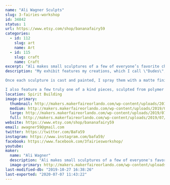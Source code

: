 ```yaml
---
name: "Ali Wagner Sculpts"
slug: 3-fairies-workshop
id: 34842
status: 1
url: https://www.etsy.com/shop/bananafairy59
categories:
  - id: 112
    slug: art
    name: Art
  - id: 115
    slug: craft
    name: Craft
excerpt: "Ali makes small sculptures of a few of everyone’s favorite characters from pop culture, each hand made and perfect to hang on your wall and brighten up any room. She’s been sculpting since she was a child, and now her favorite thing is sending her sculptures off to new homes where they’ll make no just her happy, but anyone who comes across them."
description: "My exhibit features my creations, which I call \"Dudes\", which are all small sculptures of various characters, from cartoons to comics to horror movies, and beyond. All of my pieces are hand sculpted, by myself, on a base of my own creation. I then make a silicone mold of each sculpture. These are then cast in a plastic resin (Smooth-Cast 320) which, once set, I then paint by hand in acrylics. 

Once each sculpture is cast and painted, I spray them with a matte finish and attach them each to their own personalized backgrounds, which are small canvases that I have also painted by hand. While the molding process does make it easier to duplicate these \"Dudes,\" no two pieces are ever exactly alike, and a lot of hard work and love goes into each piece. 

I also feature a few truly one of a kind pieces, sculpted from polymer clay and then hand painted in acrylic paint. These are also of a few fan favorite characters."
location: Spirit Building
image-primary:
  thumbnail: http://makers.makerfaireorlando.com/wp-content/uploads/2019/07/IMG_4199-150x150.jpg
  medium: http://makers.makerfaireorlando.com/wp-content/uploads/2019/07/IMG_4199-225x300.jpg
  large: http://makers.makerfaireorlando.com/wp-content/uploads/2019/07/IMG_4199-768x1024.jpg
  full: http://makers.makerfaireorlando.com/wp-content/uploads/2019/07/IMG_4199.jpg
website: https://www.etsy.com/shop/bananafairy59
email: awagner59@gmail.com
twitter: https://twitter.com/BaFa59
instagram: https://www.instagram.com/bafa59/
facebook: https://www.facebook.com/3fairiesworkshop/
youtube: 
maker:
  name: "Ali Wagner"
  description: "Ali makes small sculptures of a few of everyone's favorite characters from pop culture, each hand made and perfect to hang on your wall and brighten up any room. She's been sculpting since she was a child, and now her favorite thing is sending her sculptures off to new homes where they'll make no just her happy, but anyone who comes across them."
  image-primary: http://makers.makerfaireorlando.com/wp-content/uploads/2018/07/3wanddark.png
last-modified-db: "2019-10-27 16:38:26"
last-exported: "2020-07-07 11:43:22"
---
```


